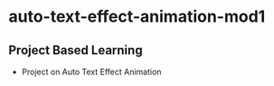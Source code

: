 # auto-text-effect-animation-mod1

Project Based Learning
----------------------

- Project on Auto Text Effect Animation
